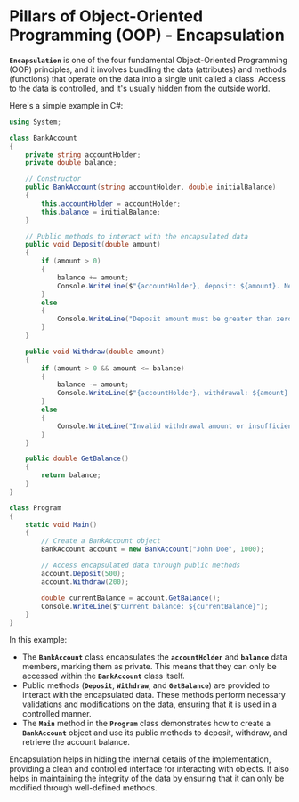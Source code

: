 # Pillars of Object-Oriented Programming (OOP) - Encapsulation

**`Encapsulation`** is one of the four fundamental Object-Oriented Programming (OOP) principles, and it involves bundling the data (attributes) and methods (functions) that operate on the data into a single unit called a class. Access to the data is controlled, and it's usually hidden from the outside world.

Here's a simple example in C#:

```csharp
using System;

class BankAccount
{
    private string accountHolder;
    private double balance;

    // Constructor
    public BankAccount(string accountHolder, double initialBalance)
    {
        this.accountHolder = accountHolder;
        this.balance = initialBalance;
    }

    // Public methods to interact with the encapsulated data
    public void Deposit(double amount)
    {
        if (amount > 0)
        {
            balance += amount;
            Console.WriteLine($"{accountHolder}, deposit: ${amount}. New balance: ${balance}");
        }
        else
        {
            Console.WriteLine("Deposit amount must be greater than zero.");
        }
    }

    public void Withdraw(double amount)
    {
        if (amount > 0 && amount <= balance)
        {
            balance -= amount;
            Console.WriteLine($"{accountHolder}, withdrawal: ${amount}. New balance: ${balance}");
        }
        else
        {
            Console.WriteLine("Invalid withdrawal amount or insufficient funds.");
        }
    }

    public double GetBalance()
    {
        return balance;
    }
}

class Program
{
    static void Main()
    {
        // Create a BankAccount object
        BankAccount account = new BankAccount("John Doe", 1000);

        // Access encapsulated data through public methods
        account.Deposit(500);
        account.Withdraw(200);

        double currentBalance = account.GetBalance();
        Console.WriteLine($"Current balance: ${currentBalance}");
    }
}
```

In this example:

* The **`BankAccount`** class encapsulates the **`accountHolder`** and **`balance`** data members, marking them as private. This means that they can only be accessed within the **`BankAccount`** class itself.
* Public methods (**`Deposit`**, **`Withdraw`**, and **`GetBalance`**) are provided to interact with the encapsulated data. These methods perform necessary validations and modifications on the data, ensuring that it is used in a controlled manner.
* The **`Main`** method in the **`Program`** class demonstrates how to create a **`BankAccount`** object and use its public methods to deposit, withdraw, and retrieve the account balance.

Encapsulation helps in hiding the internal details of the implementation, providing a clean and controlled interface for interacting with objects. It also helps in maintaining the integrity of the data by ensuring that it can only be modified through well-defined methods.
